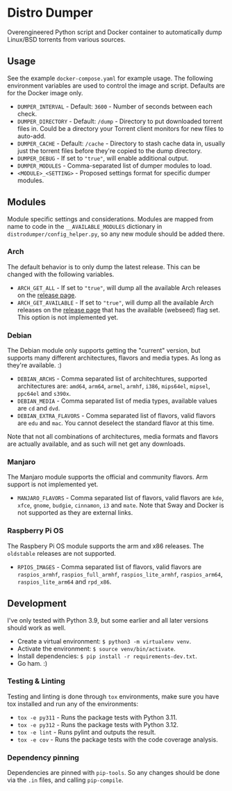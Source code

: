 # Distro Dumper

Overengineered Python script and Docker container to automatically dump Linux/BSD torrents from
various sources.


## Usage

See the example `docker-compose.yaml` for example usage. The following environment variables are
used to control the image and script. Defaults are for the Docker image only.

- `DUMPER_INTERVAL` - Default: `3600` - Number of seconds between each check.
- `DUMPER_DIRECTORY` - Default: `/dump` - Directory to put downloaded torrent files in. Could be a
  directory your Torrent client monitors for new files to auto-add.
- `DUMPER_CACHE` - Default: `/cache` - Directory to stash cache data in, usually just the torrent
  files before they're copied to the dump directory.
- `DUMPER_DEBUG` - If set to `"true"`, will enable additional output.
- `DUMPER_MODULES` - Comma-separated list of dumper modules to load.
- `<MODULE>_<SETTING>` - Proposed settings format for specific dumper modules.


## Modules

Module specific settings and considerations.
Modules are mapped from name to code in the `__AVAILABLE_MODULES` dictionary in
`distrodumper/config_helper.py`, so any new module should be added there.


### Arch

The default behavior is to only dump the latest release. This can be changed with the following
variables.

- `ARCH_GET_ALL` - If set to `"true"`, will dump all the available Arch releases on the
  [release page](https://archlinux.org/releng/releases/).
- `ARCH_GET_AVAILABLE` - If set to `"true"`, will dump all the available Arch releases on the
  [release page](https://archlinux.org/releng/releases/) that has the available (webseed) flag set.
  This option is not implemented yet.


### Debian

The Debian module only supports getting the "current" version, but supports many different
architectures, flavors and media types. As long as they're available. :)

- `DEBIAN_ARCHS` - Comma separated list of architechtures, supported architectures are:
  `amd64`, `arm64`, `armel`, `armhf`, `i386`, `mips64el`, `mipsel`, `ppc64el` and `s390x`.
- `DEBIAN_MEDIA` - Comma separated list of media types, available values are `cd` and `dvd`.
- `DEBIAN_EXTRA_FLAVORS` - Comma separated list of flavors, valid flavors are `edu` and `mac`.
   You cannot deselect the standard flavor at this time.

Note that not all combinations of architectures, media formats and flavors are actually available,
and as such will net get any downloads.


### Manjaro

The Manjaro module supports the official and community flavors.
Arm support is not implemented yet.

- `MANJARO_FLAVORS` - Comma separated list of flavors, valid flavors are `kde`, `xfce`, `gnome`,
  `budgie`, `cinnamon`, `i3` and `mate`.
  Note that Sway and Docker is not supported as they are external links.


### Raspberry Pi OS

The Raspbery Pi OS module supports the arm and x86 releases.
The `oldstable` releases are not supported.

- `RPIOS_IMAGES` - Comma separated list of flavors, valid flavors are `raspios_armhf`,
  `raspios_full_armhf`, `raspios_lite_armhf`, `raspios_arm64`, `raspios_lite_arm64` and `rpd_x86`.


## Development

I've only tested with Python 3.9, but some earlier and all later versions should work as well.

- Create a virtual environment: `$ python3 -m virtualenv venv`.
- Activate the environment: `$ source venv/bin/activate`.
- Install dependencies: `$ pip install -r requirements-dev.txt`.
- Go ham. :)

### Testing & Linting

Testing and linting is done through `tox` environments, make sure you have tox installed and run any
of the environments:

- `tox -e py311` - Runs the package tests with Python 3.11.
- `tox -e py312` - Runs the package tests with Python 3.12.
- `tox -e lint` - Runs pylint and outputs the result.
- `tox -e cov` - Runs the package tests with the code coverage analysis.

### Dependency pinning

Dependencies are pinned with `pip-tools`. So any changes should be done via the `.in` files, and
calling `pip-compile`.
